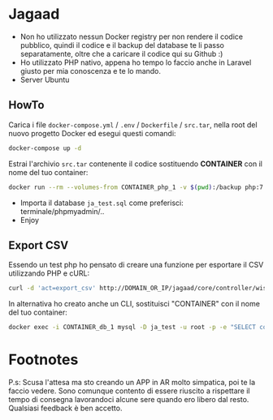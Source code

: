 # Jagaad

* Non ho utilizzato nessun Docker registry per non rendere il codice pubblico, quindi il codice e il backup del database te li passo separatamente, oltre che a caricare il codice qui su Github :)
* Ho utilizzato PHP nativo, appena ho tempo lo faccio anche in Laravel giusto per mia conoscenza e te lo mando.
* Server Ubuntu



## HowTo


Carica i file `docker-compose.yml` / `.env` / `Dockerfile` / `src.tar`, nella root del nuovo progetto Docker ed esegui questi comandi:

```bash
docker-compose up -d
```

Estrai l'archivio `src.tar` contenente il codice sostituendo **CONTAINER** con il nome del tuo container:
````bash
docker run --rm --volumes-from CONTAINER_php_1 -v $(pwd):/backup php:7.4-apache bash -c "cd / && tar xvf /backup/src.tar"
````

* Importa il database `ja_test.sql` come preferisci: terminale/phpmyadmin/..
* Enjoy


## Export CSV

Essendo un test php ho pensato di creare una funzione per esportare il CSV utilizzando PHP e cURL:
```bash
curl -d 'act=export_csv' http://DOMAIN_OR_IP/jagaad/core/controller/wishlist.controller.php
```

In alternativa ho creato anche un CLI, sostituisci "CONTAINER" con il nome del tuo container:
```bash
docker exec -i CONTAINER_db_1 mysql -D ja_test -u root -p -e "SELECT count(w.id) as n_items_wishlist, u.email FROM wishlist AS w JOIN users AS u ON u.id=w.id_user GROUP BY u.id" | awk '{print $1";"$2}' > users.csv
```
# Footnotes

P.s: Scusa l'attesa ma sto creando un APP in AR molto simpatica, poi te la faccio vedere. Sono comunque contento di essere riuscito a rispettare il tempo di consegna lavorandoci alcune sere quando ero libero dal resto.
Qualsiasi feedback è ben accetto.
